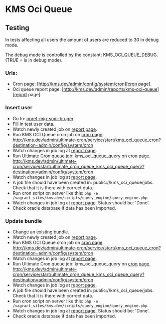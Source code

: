 # KMS Oci Queue

## Testing
In tests affecting all users the amount of users are reduced to 30 in debug mode.

The debug mode is controlled by the constant: KMS_OCI_QUEUE_DEBUG. (TRUE = is in debug mode).


### Urls:
+ Cron page: [http://kms.dev/admin/config/system/cron][cron page].
+ Oci queue report page: [http://kms.dev/admin/reports/kms-oci-queue][report page].

### Insert user
+ Go to: [opret-mig-som-bruger](http://kms.dev//content/opret-mig-som-bruger).
+ Fill in test user data.
+ Watch newly created job on [report page].
+ Run KMS OCI Queue cron job on [cron page]. http://kms.dev/admin/ultimate-cron/service/start/kms_oci_queue_cron?destination=admin/config/system/cron
+ Watch changes in job log at [report page].
+ Run Ultimate Cron queue job: kms_oci_queue_query on [cron page]. http://kms.dev/admin/ultimate-cron/service/start/ultimate_cron_queue_kms_oci_queue_query?destination=admin/config/system/cron
+ Watch changes in job log at [report page].
+ A job file should have been created in: public://kms_oci_queue/jobs. Check that it is there with correct data.
+ Run cron script on server like this: ``php -e /vagrant_sites/kms.dev/scripts/query_engine/query_engine.php``
+ Watch changes in job log at [report page]. Status should be: 'Done'.
+ Check oracle database if data has been imported.

### Update bundle
+ Change an existing bundle.
+ Watch newly created job on [report page].
+ Run KMS OCI Queue cron job on [cron page]. http://kms.dev/admin/ultimate-cron/service/start/kms_oci_queue_cron?destination=admin/config/system/cron
+ Watch changes in job log at [report page].
+ Run Ultimate Cron queue job: kms_oci_queue_query on [cron page]. http://kms.dev/admin/ultimate-cron/service/start/ultimate_cron_queue_kms_oci_queue_query?destination=admin/config/system/cron
+ Watch changes in job log at [report page].
+ A job file should have been created in: public://kms_oci_queue/jobs. Check that it is there with correct data.
+ Run cron script on server like this: ``php -e /vagrant_sites/kms.dev/scripts/query_engine/query_engine.php``
+ Watch changes in job log at [report page]. Status should be: 'Done'.
+ Check oracle database if data has been imported.

[cron page]: http://kms.dev/admin/config/system/cron
[report page]: http://kms.dev/admin/reports/kms-oci-queue

